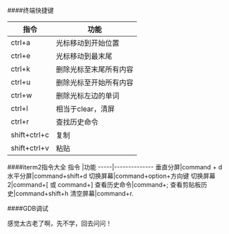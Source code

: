####终端快捷键

指令    | 功能
-------|----------------
ctrl+a | 光标移动到开始位置
ctrl+e | 光标移动到最末尾
ctrl+k | 删除光标至末尾所有内容
ctrl+u | 删除光标至开始所有内容
ctrl+w | 删除光标左边的单词
ctrl+l | 相当于clear，清屏
ctrl+r | 查找历史命令
shift+ctrl+c | 复制
shift+ctrl+v | 粘贴

####iterm2指令大全
指令 |功能
-----|--------------
垂直分屏|command + d
水平分屏|command+shift+d
切换屏幕|command+option+方向键
切换屏幕2|command+[ 或 command+]
查看历史命令|command+;
查看剪贴板历史|command+shift+h
清空屏幕|command+r.




####GDB调试

感觉太古老了啊，先不学，回去问问！
